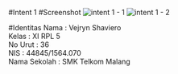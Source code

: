 #Intent 1
#Screenshot
![intent 1 - 1](https://cloud.githubusercontent.com/assets/22088378/21972135/d973f71c-dbe9-11e6-851c-ffbc38f5e6d1.jpg)
![intent 1 - 2](https://cloud.githubusercontent.com/assets/22088378/21972137/d9a3827a-dbe9-11e6-8158-c2ef199bed87.jpg)

#Identitas
Nama : Vejryn Shaviero <br>
Kelas : XI RPL 5 <br>
No Urut : 36 <br>
NIS : 44845/1564.070 <br>
Nama Sekolah : SMK Telkom Malang
